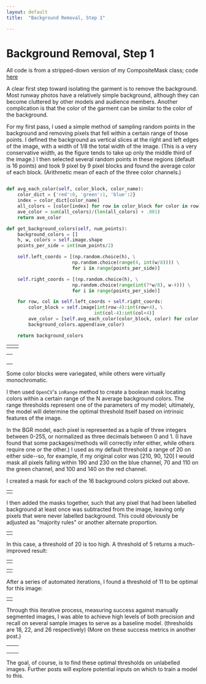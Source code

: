 ```yaml
---
layout: default
title:  "Background Removal, Step 1"

---
```


# Background Removal, Step 1


All code is from a stripped-down version of my CompositeMask class; code [here](https://github.com/cmmyers/garment_extraction/blob/master/src/CompositeMask.py)

A clear first step toward isolating the garment is to remove the background. Most runway photos have a relatively simple background, although they can become cluttered by other models and audience members. Another complication is that the color of the garment can be similar to the color of the background.

For my first pass, I used a simple method of sampling random points in the background and removing pixels that fell within a certain range of those points. I defined the background as vertical slices at the right and left edges of the image, with a width of 1/8 the total width of the image. (This is a very conservative width, as the figure tends to take up only the middle third of the image.) I then selected several random points in these regions (default is 16 points) and took 9 pixel by 9 pixel blocks and found the average color of each block. (Arithmetic mean of each of the three color channels.)

```python

def avg_each_color(self, color_block, color_name):
    color_dict = {'red':0, 'green':1, 'blue':2}
    index = color_dict[color_name]
    all_colors = [color[index] for row in color_block for color in row]
    ave_color = sum(all_colors)/(len(all_colors) + .001)
    return ave_color

def get_background_colors(self, num_points):
    background_colors = []
    h, w, colors = self.image.shape
    points_per_side = int(num_points/2)

    self.left_coords = [(np.random.choice(h), \
                        np.random.choice(range(4, int(w/8)))) \
                        for i in range(points_per_side)]

    self.right_coords = [(np.random.choice(h), \
                        np.random.choice(range(int(7*w/8), w-4))) \
                        for i in range(points_per_side)]

    for row, col in self.left_coords + self.right_coords:
        color_block = self.image[int(row-4):int(row+4), \
                                int(col-4):int(col+4)]
        ave_color = [self.avg_each_color(color_block, color) for color in ['red', 'green', 'blue']]
        background_colors.append(ave_color)

    return background_colors
```

<div><table>
<tr>
<td><img src="img/bg-sub-orig-image.png" alt=""></td>
<td><img src="img/bg-sub-random-pts.png" alt=""></td>
</tr>
</table></div>


<div><table>
<tr>
<td><img src="img/color-block1.png" alt=""></td>

</tr>
<tr>
<td><img src="img/color-block2.png" alt=""></td>

</tr>
<tr>
<td><img src="img/color-block3.png" alt=""></td>

</tr>
<tr>
<td><img src="img/color-block4.png" alt=""></td>

</table></div>

Some color blocks were variegated, while others were virtually monochromatic.

I then used `OpenCV`'s `inRange` method to create a boolean mask locating colors within a certain range of the N average background colors. The range thresholds represent one of the parameters of my model; ultimately, the model will determine the optimal threshold itself based on intrinsic features of the image.

In the BGR model, each pixel is represented as a tuple of three integers between 0-255, or normalized as three decimals between 0 and 1. (I have found that some packages/methods will correctly infer either, while others require one or the other.) I used as my default threshold a range of 20 on either side--so, for example, if my original color was [210, 90, 120] I would mask all pixels falling within 190 and 230 on the blue channel, 70 and 110 on the green channel, and 100 and 140 on the red channel.

I created a mask for each of the 16 background colors picked out above.

<div><table>
<tr>
<td><img src="img/bg-masks-th10.png" alt=""></td>
</tr>
</table></div>

I then added the masks together, such that any pixel that had been labelled background at least once was subtracted from the image, leaving only pixels that were never labelled background. This could obviously be adjusted as "majority rules" or another alternate proportion.

<div><table>
<tr>
<td><img src="img/bg-sub-image-th10.png" alt=""></td>
</tr>
</table></div>

In this case, a threshold of 20 is too high. A threshold of 5 returns a much-improved result:

<div><table>
<tr>
<td><img src="img/bg-masks-th5.png" alt=""></td>
</tr>
</table></div>

<div><table>
<tr>
<td><img src="img/bg-sub-image-th5.png" alt=""></td>
</tr>
</table></div>

After a series of automated iterations, I found a threshold of 11 to be optimal for this image:

<div><table>
<tr>
<td><img src="img/bg-sub-image-best.png" alt=""></td>
</tr>
</table></div>

Through this iterative process, measuring success against manually segmented images, I was able to achieve high levels of both precision and recall on several sample images to serve as a baseline model. (thresholds are 18, 22, and 26 respectively) (More on these success metrics in another post.)

<div>
<table><tr><td><img src="img/samp4-orig.png" alt=""></td><td><img src="img/samp4-mask.png" alt=""></td></tr>
<tr><td><img src="img/samp3-orig.png" alt=""></td><td><img src="img/samp3-mask.png" alt=""></td></tr>
<tr><td><img src="img/samp5-orig.png" alt=""></td><td><img src="img/samp5-mask.png" alt=""></td></tr>

</table>
</div>


The goal, of course, is to find these optimal thresholds on unlabelled images. Further posts will explore potential inputs on which to train a model to this.
